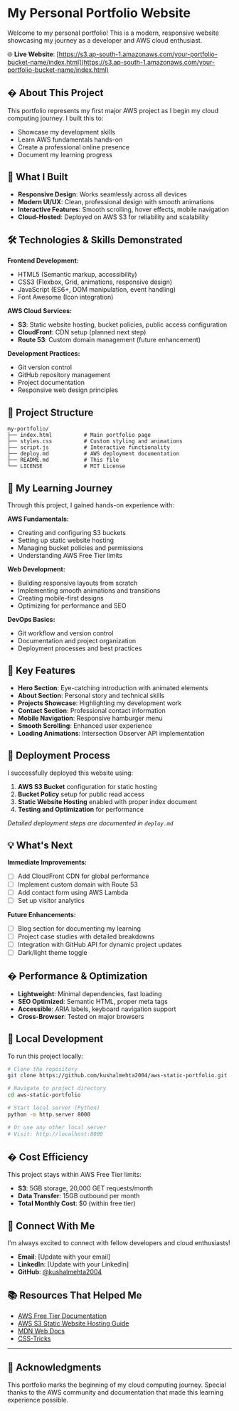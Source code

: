 # My Personal Portfolio Website

Welcome to my personal portfolio! This is a modern, responsive website showcasing my journey as a developer and AWS cloud enthusiast.

🌐 **Live Website**: [https://s3.ap-south-1.amazonaws.com/your-portfolio-bucket-name/index.html](https://s3.ap-south-1.amazonaws.com/your-portfolio-bucket-name/index.html)

## � About This Project

This portfolio represents my first major AWS project as I begin my cloud computing journey. I built this to:
- Showcase my development skills
- Learn AWS fundamentals hands-on
- Create a professional online presence
- Document my learning progress

## 🚀 What I Built

- **Responsive Design**: Works seamlessly across all devices
- **Modern UI/UX**: Clean, professional design with smooth animations
- **Interactive Features**: Smooth scrolling, hover effects, mobile navigation
- **Cloud-Hosted**: Deployed on AWS S3 for reliability and scalability

## 🛠️ Technologies & Skills Demonstrated

**Frontend Development:**
- HTML5 (Semantic markup, accessibility)
- CSS3 (Flexbox, Grid, animations, responsive design)
- JavaScript (ES6+, DOM manipulation, event handling)
- Font Awesome (Icon integration)

**AWS Cloud Services:**
- **S3**: Static website hosting, bucket policies, public access configuration
- **CloudFront**: CDN setup (planned next step)
- **Route 53**: Custom domain management (future enhancement)

**Development Practices:**
- Git version control
- GitHub repository management
- Project documentation
- Responsive web design principles

## 📁 Project Structure

```
my-portfolio/
├── index.html          # Main portfolio page
├── styles.css          # Custom styling and animations
├── script.js           # Interactive functionality
├── deploy.md           # AWS deployment documentation
├── README.md           # This file
└── LICENSE             # MIT License
```

## 🎯 My Learning Journey

Through this project, I gained hands-on experience with:

**AWS Fundamentals:**
- Creating and configuring S3 buckets
- Setting up static website hosting
- Managing bucket policies and permissions
- Understanding AWS Free Tier limits

**Web Development:**
- Building responsive layouts from scratch
- Implementing smooth animations and transitions
- Creating mobile-first designs
- Optimizing for performance and SEO

**DevOps Basics:**
- Git workflow and version control
- Documentation and project organization
- Deployment processes and best practices

## 🌟 Key Features

- **Hero Section**: Eye-catching introduction with animated elements
- **About Section**: Personal story and technical skills
- **Projects Showcase**: Highlighting my development work
- **Contact Section**: Professional contact information
- **Mobile Navigation**: Responsive hamburger menu
- **Smooth Scrolling**: Enhanced user experience
- **Loading Animations**: Intersection Observer API implementation

## 🚀 Deployment Process

I successfully deployed this website using:
1. **AWS S3 Bucket** configuration for static hosting
2. **Bucket Policy** setup for public read access
3. **Static Website Hosting** enabled with proper index document
4. **Testing and Optimization** for performance

*Detailed deployment steps are documented in `deploy.md`*

## 💡 What's Next

**Immediate Improvements:**
- [ ] Add CloudFront CDN for global performance
- [ ] Implement custom domain with Route 53
- [ ] Add contact form using AWS Lambda
- [ ] Set up visitor analytics

**Future Enhancements:**
- [ ] Blog section for documenting my learning
- [ ] Project case studies with detailed breakdowns
- [ ] Integration with GitHub API for dynamic project updates
- [ ] Dark/light theme toggle

## � Performance & Optimization

- **Lightweight**: Minimal dependencies, fast loading
- **SEO Optimized**: Semantic HTML, proper meta tags
- **Accessible**: ARIA labels, keyboard navigation support
- **Cross-Browser**: Tested on major browsers

## 🔧 Local Development

To run this project locally:

```bash
# Clone the repository
git clone https://github.com/kushalmehta2004/aws-static-portfolio.git

# Navigate to project directory
cd aws-static-portfolio

# Start local server (Python)
python -m http.server 8000

# Or use any other local server
# Visit: http://localhost:8000
```

## � Cost Efficiency

This project stays within AWS Free Tier limits:
- **S3**: 5GB storage, 20,000 GET requests/month
- **Data Transfer**: 15GB outbound per month
- **Total Monthly Cost**: $0 (within free tier)

## 🤝 Connect With Me

I'm always excited to connect with fellow developers and cloud enthusiasts!

- **Email**: [Update with your email]
- **LinkedIn**: [Update with your LinkedIn]
- **GitHub**: [@kushalmehta2004](https://github.com/kushalmehta2004)

## 📚 Resources That Helped Me

- [AWS Free Tier Documentation](https://aws.amazon.com/free/)
- [AWS S3 Static Website Hosting Guide](https://docs.aws.amazon.com/AmazonS3/latest/userguide/WebsiteHosting.html)
- [MDN Web Docs](https://developer.mozilla.org/en-US/docs/Web)
- [CSS-Tricks](https://css-tricks.com/)


---

## 🎉 Acknowledgments

This portfolio marks the beginning of my cloud computing journey. Special thanks to the AWS community and documentation that made this learning experience possible.

